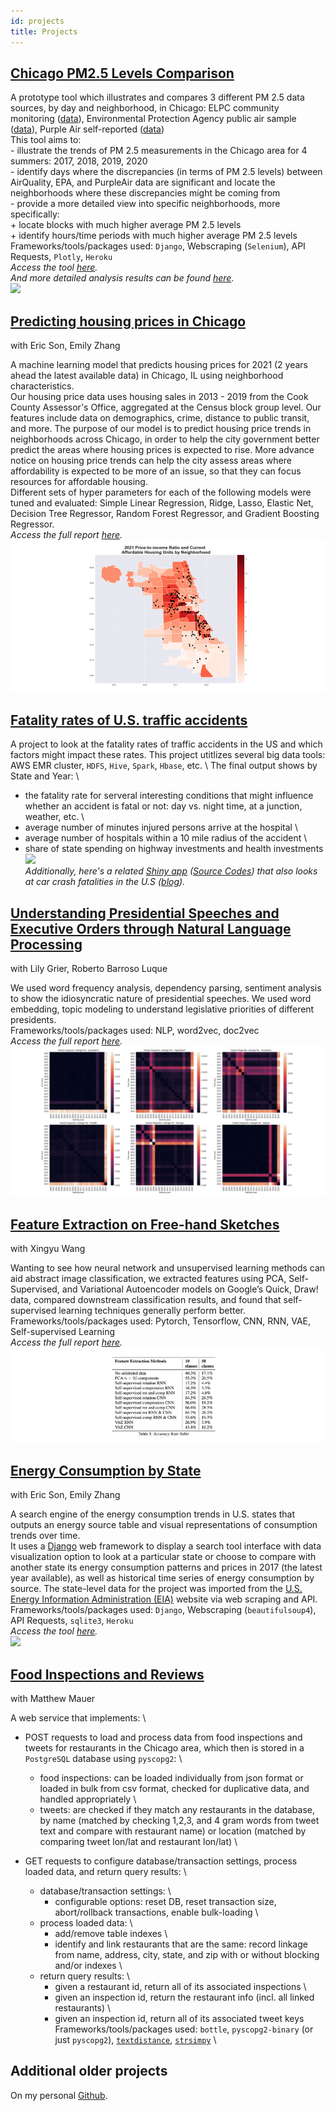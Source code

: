```yaml
---
id: projects
title: Projects
---
```



## [Chicago PM2.5 Levels Comparison](https://github.com/dtmlinh/Air-Quality-Tool)

   A prototype tool which illustrates and compares 3 different PM 2.5 data sources, by day and neighborhood, in Chicago: ELPC community monitoring ([data](https://airqualitychicago.org/)), Environmental Protection Agency public air sample ([data](https://aqs.epa.gov/aqsweb/documents/data_api.html)), Purple Air self-reported ([data](https://www2.purpleair.com/)) \
   This tool aims to: \
    - illustrate the trends of PM 2.5 measurements in the Chicago area for 4 summers: 2017, 2018, 2019, 2020 \
    - identify days where the discrepancies (in terms of PM 2.5 levels) between AirQuality, EPA, and PurpleAir data are significant and locate the neighborhoods where these discrepancies might be coming from \
    - provide a more detailed view into specific neighborhoods, more specifically: \
      + locate blocks with much higher average PM 2.5 levels \
      + identify hours/time periods with much higher average PM 2.5 levels \
   Frameworks/tools/packages used: `Django`, Webscraping (`Selenium`), API Requests, `Plotly`, `Heroku` \
   *Access the tool [here](https://chicago-air-quality.herokuapp.com/).* \
   *And more detailed analysis results can be found [here](https://dtmlinh.github.io/Linh.Dinh/blog/2020/11/02/blog-post).* \
   ![](assets/air_quality_tool.gif)
    

## [Predicting housing prices in Chicago](https://github.com/ymericson/ml-project) 
   with Eric Son, Emily Zhang
   
   A machine learning model that predicts housing prices for 2021 (2 years ahead the latest available data) in Chicago, IL using neighborhood characteristics. \
   Our housing price data uses housing sales in 2013 - 2019 from the Cook County Assessor's Office, aggregated at the Census block group level. Our features include data on demographics, crime, distance to public transit, and more. The purpose of our model is to predict housing price trends in neighborhoods across Chicago, in order to help the city government better predict the areas where housing prices is expected to rise. More advance notice on housing price trends can help the city assess areas where affordability is expected to be more of an issue, so that they can focus resources for affordable housing. \
   Different sets of hyper parameters for each of the following models were tuned and evaluated: Simple Linear Regression, Ridge, Lasso, Elastic Net, Decision Tree Regressor, Random Forest Regressor, and Gradient Boosting Regressor. \
   *Access the full report [here](https://dtmlinh.github.io/Linh.Dinh/blog/2020/06/15/blog-post).* \
   ![](assets/Housing_Fig5.png)
    
    
## [Fatality rates of U.S. traffic accidents](https://github.com/dtmlinh/Traffic-Fatalities-HDFS)

   A project to look at the fatality rates of traffic accidents in the US and which factors might impact these rates. This project utitlizes several big data tools: AWS EMR cluster, `HDFS`, `Hive`, `Spark`, `Hbase`, etc. \ 
   The final output shows by State and Year: \
   - the fatality rate for serveral interesting conditions that might influence whether an accident is fatal or not: day vs. night time, at a junction, weather, etc. \
   - average number of minutes injured persons arrive at the hospital \
   - average number of hospitals within a 10 mile radius of the accident \
   - share of state spending on highway investments and health investments \
   ![](assets/Transportation-Analyses.gif) \
   *Additionally, here's a related [Shiny app](https://dtmlinh.shinyapps.io/car-crash-fatalities-exploration-tool/) ([Source Codes](https://github.com/dtmlinh/Car-Crash-Fatalities-Exploration-Tool)) that also looks at car crash fatalities in the U.S ([blog](https://dtmlinh.github.io/Linh.Dinh/blog/2014/04/10/blog-post)).*
   
   
## [Understanding Presidential Speeches and Executive Orders through Natural Language Processing](https://github.com/RobertoBarrosoLuque/ContentAnalysisPresidentialRhetoric) 
   with Lily Grier, Roberto Barroso Luque
   
   We used word frequency analysis, dependency parsing, sentiment analysis to show the idiosyncratic nature of presidential speeches. We used word embedding, topic modeling to understand legislative priorities of different presidents. \
   Frameworks/tools/packages used: NLP, word2vec, doc2vec \
   *Access the full report [here](https://github.com/RobertoBarrosoLuque/ContentAnalysisPresidentialRhetoric/blob/main/paper_folder/CCA_speeches.pdf).* \
   ![](assets/speeches.png)
    

## [Feature Extraction on Free-hand Sketches](https://github.com/dtmlinh/QuickDraw-Unsupervised-ML)
   with Xingyu Wang

   Wanting to see how neural network and unsupervised learning methods can aid abstract image classification, we extracted features using PCA, Self-Supervised, and Variational Autoencoder models on Google’s Quick, Draw! data, compared downstream classification results, and found that self-supervised learning techniques generally perform better. \
   Frameworks/tools/packages used: Pytorch, Tensorflow, CNN, RNN, VAE, Self-supervised Learning \
   *Access the full report [here](https://github.com/dtmlinh/QuickDraw-Unsupervised-ML/blob/main/Unsupervised_Final_Project_Paper.pdf).* \
   ![](assets/sketches.png)
    
    
## [Energy Consumption by State](https://github.com/dtmlinh/Energy-Search-Tool)
   with Eric Son, Emily Zhang

   A search engine of the energy consumption trends in U.S. states that outputs an energy source table and visual representations of consumption trends over time. \
   It uses a [Django](https://www.djangoproject.com/) web framework to display a search tool interface with data visualization option to look at a particular state or choose to compare with another state its energy consumption patterns and prices in 2017 (the latest year available), as well as historical time series of energy consumption by source. The state-level data for the project was imported from the [U.S. Energy Information Administration (EIA)](https://www.eia.gov/) website via web scraping and API. \
   Frameworks/tools/packages used: `Django`, Webscraping (`beautifulsoup4`), API Requests, `sqlite3`, `Heroku` \
   *Access the tool [here](https://us-energy-consumption.herokuapp.com/).* \
   ![](assets/state_energy_search.gif)
    

## [Food Inspections and Reviews](https://github.com/dtmlinh/Food-Inspections)
   with Matthew Mauer
   
   A web service that implements: \
   - POST requests to load and process data from food inspections and tweets for restaurants in the Chicago area, which then is stored in a `PostgreSQL` database using `pyscopg2`: \
        - food inspections: can be loaded individually from json format or loaded in bulk from csv format, checked for duplicative data, and handled appropriately \
        - tweets: are checked if they match any restaurants in the database, by name (matched by checking 1,2,3, and 4 gram words from tweet text and compare with restaurant name) or location (matched by comparing tweet lon/lat and restaurant lon/lat) \

   - GET requests to configure database/transaction settings, process loaded data, and return query results: \
        - database/transaction settings: \
            - configurable options: reset DB, reset transaction size, abort/rollback transactions, enable bulk-loading \
        - process loaded data: \
            - add/remove table indexes \
            - identify and link restaurants that are the same: record linkage from name, address, city, state, and zip with or without blocking and/or indexes \
        -  return query results: \
            - given a restaurant id, return all of its associated inspections \
            - given an inspection id, return the restaurant info (incl. all linked restaurants) \
            - given an inspection id, return all of its associated tweet keys \
   Frameworks/tools/packages used: `bottle`, `pyscopg2-binary` (or just `pyscopg2`), [`textdistance`](https://pypi.org/project/textdistance/), [`strsimpy`](https://pypi.org/project/strsimpy/) \

## Additional older projects 

   On my personal [Github](https://github.com/dtmlinh?tab=repositories). 
